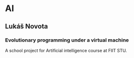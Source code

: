 # AI
## Lukáš Novota
### Evolutionary programming under a virtual machine

A school project for Artificial intelligence course at FIIT STU. 
